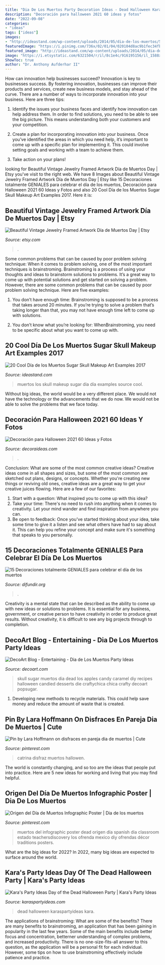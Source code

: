 ```yaml
---
title: "Dia De Los Muertos Party Decoration Ideas - Dead Halloween Karaspartyideas Kara"
description: "Decoración para halloween 2021 60 ideas y fotos"
date: "2022-09-08"
categories:
- "ideas"
tags: ["ideas"]
images:
- "http://ideastand.com/wp-content/uploads/2014/05/dia-de-los-muertos/5-dia-de-los-muertos-make-up.jpg"
featuredImage: "https://i.pinimg.com/736x/02/01/04/020104d8ac9b1fec34fbf438281facd8.jpg"
featured_image: "http://ideastand.com/wp-content/uploads/2014/05/dia-de-los-muertos/5-dia-de-los-muertos-make-up.jpg"
image: "https://i.etsystatic.com/6321504/r/il/8c1e4c/916195156/il_1588xN.916195156_kn3d.jpg"
ShowToc: true
author: "Dr. Anthony Aufderhar II"
---
```



How can innovation help businesses succeed?
Innovation is key to businesses success. By fostering innovation, businesses can improve their products and services, create new business models, and stay ahead of the curve. There are a number of ways to incorporate innovation into your business. Here are three tips:
1. Identify the issues your business faces and identify how innovation can help address them. In order to find solutions, you need to be able to see the big picture. This means understanding both your customers and your competition.

2. Create a plan for incorporating innovation into your business. Once you’ve identified the areas in which you need help, it’s important to come up with a specific plan for implementing it. This could involve setting goals and working with a team to achieve them.

3. Take action on your plans!

	

		
looking for Beautiful Vintage Jewelry Framed Artwork Día de Muertos Day | Etsy you've visit to the right web. We have 8 Images about Beautiful Vintage Jewelry Framed Artwork Día de Muertos Day | Etsy like 15 Decoraciones totalmente GENIALES para celebrar el día de los muertos, Decoración para Halloween 2021 60 Ideas y Fotos and also 20 Cool Día de los Muertos Sugar Skull Makeup Art Examples 2017. Here it is:
		
    
## Beautiful Vintage Jewelry Framed Artwork Día De Muertos Day | Etsy

<img loading=lazy src="https://i.etsystatic.com/6321504/r/il/8c1e4c/916195156/il_1588xN.916195156_kn3d.jpg" onerror="this.onerror=null;this.src='https://tse1.mm.bing.net/th?id=OIP.l7UHvvH9y9zV25n8Xcu1sgHaJ3&amp;pid=15.1';" alt="Beautiful Vintage Jewelry Framed Artwork Día de Muertos Day | Etsy">

_Source: etsy.com_

>. 

	

Some common problems that can be caused by poor problem solving technique:
When it comes to problem solving, one of the most important techniques is brainstroming. Brainstroming is a process of using your thoughts and ideas to brainstorm solutions to problems. It’s a great way to come up with potential solutions and get started on solving a problem. However, there are some common problems that can be caused by poor problem solving technique. Here are five examples:
1) You don’t have enough time: Brainstroming is supposed to be a process that takes around 20 minutes. If you’re trying to solve a problem that’s taking longer than that, you may not have enough time left to come up with solutions.

2) You don’t know what you’re looking for: WhenBrainstroming, you need to be specific about what you want to come up with.

    
## 20 Cool Día De Los Muertos Sugar Skull Makeup Art Examples 2017

<img loading=lazy src="http://ideastand.com/wp-content/uploads/2014/05/dia-de-los-muertos/5-dia-de-los-muertos-make-up.jpg" onerror="this.onerror=null;this.src='https://tse4.mm.bing.net/th?id=OIP.9ULs1um6JGlCjgg0bL6I1wAAAA&amp;pid=15.1';" alt="20 Cool Día de los Muertos Sugar Skull Makeup Art Examples 2017">

_Source: ideastand.com_

>muertos los skull makeup sugar dia día examples source cool. 

	

Without big ideas, the world would be a very different place. We would not have the technology or the advancements that we do now. We would not be able to solve the problems that we face today.

    
## Decoración Para Halloween 2021 60 Ideas Y Fotos

<img loading=lazy src="https://decoraideas.com/wp-content/uploads/2017/07/27-2.jpg" onerror="this.onerror=null;this.src='https://tse2.mm.bing.net/th?id=OIP._pwXm-u4Lpr0UPBSEWHNOwHaJQ&amp;pid=15.1';" alt="Decoración para Halloween 2021 60 Ideas y Fotos">

_Source: decoraideas.com_

>. 

	

Conclusion: What are some of the most common creative ideas?
Creative ideas come in all shapes and sizes, but some of the most common are sketched out plans, designs, or concepts. Whether you're creating new things or reviving old ones, creative ideas are a great way to get your creative juices flowing. Here are a few of our favorites:
1. Start with a question: What inspired you to come up with this idea?
2. Take your time: There's no need to rush into anything when it comes to creativity. Let your mind wander and find inspiration from anywhere you can.
3. Be open to feedback: Once you've started thinking about your idea, take some time to give it a listen and see what others have had to say about it. This can help you refine your concept and make sure it's something that speaks to you personally.

    
## 15 Decoraciones Totalmente GENIALES Para Celebrar El Día De Los Muertos

<img loading=lazy src="https://difundir.org/wp-content/uploads/2015/10/enhanced-31669-1444669598-1.jpg" onerror="this.onerror=null;this.src='https://tse4.mm.bing.net/th?id=OIP.PnnTqc_zdxx9R-PpTiW79gHaLH&amp;pid=15.1';" alt="15 Decoraciones totalmente GENIALES para celebrar el día de los muertos">

_Source: difundir.org_

>. 

	

Creativity is a mental state that can be described as the ability to come up with new ideas or solutions to problems. It is essential for any business, government, or creative person to have creativity in order to produce great results. Without creativity, it is difficult to see any big projects through to completion.

    
## DecoArt Blog - Entertaining - Dia De Los Muertos Party Ideas

<img loading=lazy src="http://www.decoart.com/blog/uploads/apples-wide1.jpg" onerror="this.onerror=null;this.src='https://tse4.mm.bing.net/th?id=OIP.Zl7gOdPNDnemQrM3J4GGhAHaE7&amp;pid=15.1';" alt="DecoArt Blog - Entertaining - Dia de Los Muertos Party Ideas">

_Source: decoart.com_

>skull sugar muertos dia dead los apples candy caramel diy recipes halloween candied desserts die craftychica chica crafty decoart popsugar. 

	

1. Developing new methods to recycle materials. This could help save money and reduce the amount of waste that is created.

    
## Pin By Lara Hoffmann On Disfraces En Pareja Dia De Muertos | Cute

<img loading=lazy src="https://i.pinimg.com/736x/02/01/04/020104d8ac9b1fec34fbf438281facd8.jpg" onerror="this.onerror=null;this.src='https://tse1.mm.bing.net/th?id=OIP.A7eZFixegjl83dUUJ8vNDAHaLH&amp;pid=15.1';" alt="Pin by Lara Hoffmann on disfraces en pareja dia de muertos | Cute">

_Source: pinterest.com_

>catrina disfraz muertos hallowen. 

	

The world is constantly changing, and so too are the ideas that people put into practice. Here are 5 new ideas for working and living that you may find helpful.

    
## Origen Del Día De Muertos Infographic Poster | Dia De Los Muertos

<img loading=lazy src="https://i.pinimg.com/736x/d5/5b/d4/d55bd417b9d4c8ef8cb6f7afa414836c.jpg" onerror="this.onerror=null;this.src='https://tse1.mm.bing.net/th?id=OIP.ls17Cj25DFSEbTIAzqXwmQHaJ3&amp;pid=15.1';" alt="Origen del Día de Muertos Infographic Poster | Dia de los muertos">

_Source: pinterest.com_

>muertos del infographic poster dead origen día spanish dia classroom estado teachersdiscovery los ofrenda mexico diy ofrendas décor traditions posters. 

	

What are the big ideas for 2022?
In 2022, many big ideas are expected to surface around the world.

    
## Kara&#039;s Party Ideas Day Of The Dead Halloween Party | Kara&#039;s Party Ideas

<img loading=lazy src="https://karaspartyideas.com/wp-content/uploads/2017/11/Day-of-the-Dead-Halloween-Party-via-Karas-Party-Ideas-KarasPartyIdeas.com7_.jpg" onerror="this.onerror=null;this.src='https://tse2.mm.bing.net/th?id=OIP.LgkDqLDMPgX1r8yhaYFyxQHaLH&amp;pid=15.1';" alt="Kara&#039;s Party Ideas Day of the Dead Halloween Party | Kara&#039;s Party Ideas">

_Source: karaspartyideas.com_

>dead halloween karaspartyideas kara. 

	

The applications of brainstroming: What are some of the benefits?
There are many benefits to brainstroming, an application that has been gaining in popularity in the last few years. Some of the main benefits include better focus and concentration, betterner understanding of complex problems, and increased productivity. There is no one-size-fits-all answer to this question, as the application will be a personal fit for each individual. However, some tips on how to use brainstroming effectively include patience and practice.

